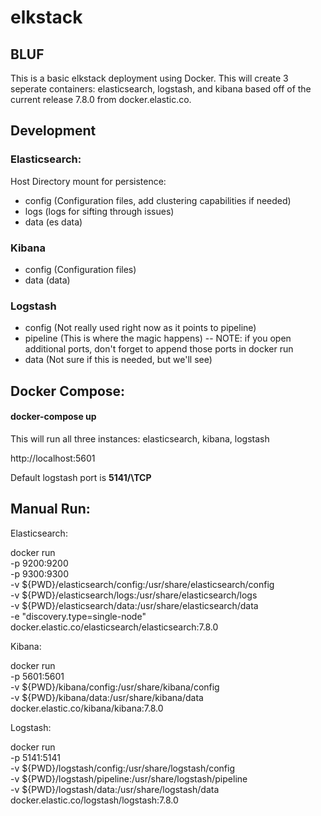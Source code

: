 # elkstack
## BLUF
This is a basic elkstack deployment using Docker.  This will create 3 seperate containers: elasticsearch, logstash, and kibana based off of the current release 7.8.0 from docker.elastic.co.  

## Development
### Elasticsearch:
Host Directory mount for persistence:
- config (Configuration files, add clustering capabilities if needed)
- logs (logs for sifting through issues)
- data (es data)

### Kibana
- config (Configuration files)
- data (data)

### Logstash
- config (Not really used right now as it points to pipeline)
- pipeline (This is where the magic happens)
-- NOTE: if you open additional ports, don't forget to append those ports in docker run
- data (Not sure if this is needed, but we'll see)

## Docker Compose:
#### docker-compose up

This will run all three instances: elasticsearch, kibana, logstash

http://localhost:5601

Default logstash port is <b>5141/\TCP</b>

## Manual Run:

Elasticsearch:

docker run \
    -p 9200:9200 \
    -p 9300:9300 \
    -v ${PWD}/elasticsearch/config:/usr/share/elasticsearch/config \
    -v ${PWD}/elasticsearch/logs:/usr/share/elasticsearch/logs \
    -v ${PWD}/elasticsearch/data:/usr/share/elasticsearch/data \
    -e "discovery.type=single-node" \
docker.elastic.co/elasticsearch/elasticsearch:7.8.0

Kibana:

docker run \
    -p 5601:5601 \
    -v ${PWD}/kibana/config:/usr/share/kibana/config \
    -v ${PWD}/kibana/data:/usr/share/kibana/data \
docker.elastic.co/kibana/kibana:7.8.0

Logstash:

docker run \
    -p 5141:5141 \
    -v ${PWD}/logstash/config:/usr/share/logstash/config \
    -v ${PWD}/logstash/pipeline:/usr/share/logstash/pipeline \
    -v ${PWD}/logstash/data:/usr/share/logstash/data \
docker.elastic.co/logstash/logstash:7.8.0

